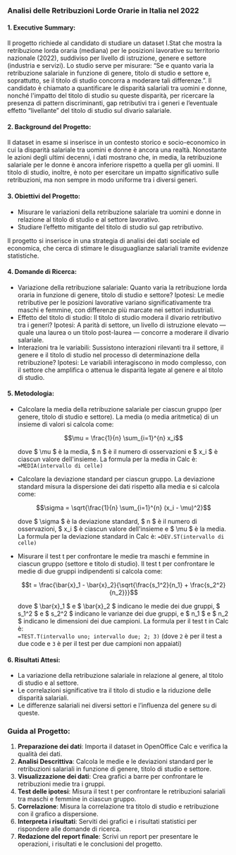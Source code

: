 ### Analisi delle Retribuzioni Lorde Orarie in Italia nel 2022

#### 1. Executive Summary:

Il progetto richiede al candidato di studiare un dataset I.Stat che mostra la retribuzione lorda oraria (mediana) per le posizioni lavorative su territorio nazionale (2022), suddiviso per livello di istruzione, genere e settore (industria e servizi). Lo studio serve per misurare: “Se e quanto varia la retribuzione salariale in funzione di genere, titolo di studio e settore e, soprattutto, se il titolo di studio concorra a moderare tali differenze.”. Il candidato è chiamato a quantificare le disparità salariali tra uomini e donne, nonché l'impatto del titolo di studio su queste disparità, per ricercare la presenza di pattern discriminanti, gap retributivi tra i generi e l’eventuale effetto “livellante” del titolo di studio sul divario salariale. 

#### 2. Background del Progetto:

Il dataset in esame si inserisce in un contesto storico e socio-economico in cui la disparità salariale tra uomini e donne è ancora una realtà.  Nonostante le azioni degli ultimi decenni, i dati mostrano che, in media, la retribuzione salariale per le donne è ancora inferiore rispetto a quella per gli uomini. Il titolo di studio, inoltre, è noto per esercitare un impatto significativo sulle retribuzioni, ma non sempre in modo uniforme tra i diversi generi. 

#### 3. Obiettivi del Progetto:

- Misurare le variazioni della retribuzione salariale tra uomini e donne in relazione al titolo di studio e al settore lavorativo.
- Studiare l’effetto mitigante del titolo di studio sul gap retributivo.

Il progetto si inserisce in una strategia di analisi dei dati sociale ed economica, che cerca di stimare le disuguaglianze salariali tramite evidenze statistiche.

#### 4. Domande di Ricerca:

- Variazione della retribuzione salariale: Quanto varia la retribuzione lorda oraria in funzione di genere, titolo di studio e settore? Ipotesi: Le medie retributive per le posizioni lavorative variano significativamente tra maschi e femmine, con differenze più marcate nei settori industriali.
- Effetto del titolo di studio: Il titolo di studio modera il divario retributivo tra i generi? Ipotesi: A parità di settore, un livello di istruzione elevato — quale una laurea o un titolo post-laurea — concorre a moderare il divario salariale.
- Interazioni tra le variabili: Sussistono interazioni rilevanti tra il settore, il genere e il titolo di studio nel processo di determinazione della retribuzione? Ipotesi: Le variabili interagiscono in modo complesso, con il settore che amplifica o attenua le disparità legate al genere e al titolo di studio.

#### 5. Metodologia:

- Calcolare la media della retribuzione salariale per ciascun gruppo (per genere, titolo di studio e settore). La media (o media aritmetica) di un insieme di valori si calcola come:

  ```math
  \mu = \frac{1}{n} \sum_{i=1}^{n} x_i
  ```

  dove $ \mu $ è la media, $ n $ è il numero di osservazioni e $ x_i $ è ciascun valore dell'insieme. La formula per la media in Calc è:  
  `=MEDIA(intervallo di celle)`

- Calcolare la deviazione standard per ciascun gruppo. La deviazione standard misura la dispersione dei dati rispetto alla media e si calcola come:

  ```math
  \sigma = \sqrt{\frac{1}{n} \sum_{i=1}^{n} (x_i - \mu)^2}
  ```

  dove $ \sigma $ è la deviazione standard, $ n $ è il numero di osservazioni, $ x_i $ è ciascun valore dell'insieme e $ \mu $ è la media. La formula per la deviazione standard in Calc è:
  `=DEV.ST(intervallo di celle)`

- Misurare il test t per confrontare le medie tra maschi e femmine in ciascun gruppo (settore e titolo di studio). Il test t per confrontare le medie di due gruppi indipendenti si calcola come:

  ```math
  t = \frac{\bar{x}_1 - \bar{x}_2}{\sqrt{\frac{s_1^2}{n_1} + \frac{s_2^2}{n_2}}}
  ```

  dove $ \bar{x}_1 $ e $ \bar{x}_2 $ indicano le medie dei due gruppi, $ s_1^2 $ e $ s_2^2 $ indicano le varianze dei due gruppi, e $ n_1 $ e $ n_2 $ indicano le dimensioni dei due campioni. La formula per il test t in Calc è:  
  `=TEST.T(intervallo uno; intervallo due; 2; 3)` (dove `2` è per il test a due code e `3` è per il test per due campioni non appaiati)

#### 6. Risultati Attesi:

- La variazione della retribuzione salariale in relazione al genere, al titolo di studio e al settore.
- Le correlazioni significative tra il titolo di studio e la riduzione delle disparità salariali.
- Le differenze salariali nei diversi settori e l’influenza del genere su di queste.

### Guida al Progetto:

1. **Preparazione dei dati**: Importa il dataset in OpenOffice Calc e verifica la qualità dei dati.
2. **Analisi Descrittiva**: Calcola le medie e le deviazioni standard per le retribuzioni salariali in funzione di genere, titolo di studio e settore.
3. **Visualizzazione dei dati**: Crea grafici a barre per confrontare le retribuzioni medie tra i gruppi.
4. **Test delle ipotesi**: Misura il test t per confrontare le retribuzioni salariali tra maschi e femmine in ciascun gruppo.
5. **Correlazione**: Misura la correlazione tra titolo di studio e retribuzione con il grafico a dispersione.
6. **Interpreta i risultati**: Serviti dei grafici e i risultati statistici per rispondere alle domande di ricerca.
7. **Redazione del report finale**: Scrivi un report per presentare le operazioni, i risultati e le conclusioni del progetto.